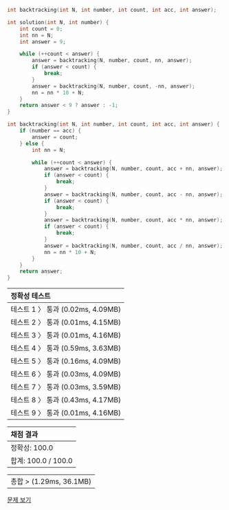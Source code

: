 ```cpp
int backtracking(int N, int number, int count, int acc, int answer);

int solution(int N, int number) {
    int count = 0;
    int nn = N;
    int answer = 9;

    while (++count < answer) {
        answer = backtracking(N, number, count, nn, answer);
        if (answer < count) {
            break;
        }
        answer = backtracking(N, number, count, -nn, answer);
        nn = nn * 10 + N;
    }
    return answer < 9 ? answer : -1;
}

int backtracking(int N, int number, int count, int acc, int answer) {
    if (number == acc) {
        answer = count;
    } else {
        int nn = N;

        while (++count < answer) {
            answer = backtracking(N, number, count, acc + nn, answer);
            if (answer < count) {
                break;
            }
            answer = backtracking(N, number, count, acc - nn, answer);
            if (answer < count) {
                break;
            }
            answer = backtracking(N, number, count, acc * nn, answer);
            if (answer < count) {
                break;
            }
            answer = backtracking(N, number, count, acc / nn, answer);
            nn = nn * 10 + N;
        }
    }
    return answer;
}
```
 | 정확성 테스트 | 
 |  :-  | 
 | 테스트 1 〉	통과 (0.02ms, 4.09MB) | 
 | 테스트 2 〉	통과 (0.01ms, 4.15MB) | 
 | 테스트 3 〉	통과 (0.01ms, 4.16MB) | 
 | 테스트 4 〉	통과 (0.59ms, 3.63MB) | 
 | 테스트 5 〉	통과 (0.16ms, 4.09MB) | 
 | 테스트 6 〉	통과 (0.03ms, 4.09MB) | 
 | 테스트 7 〉	통과 (0.03ms, 3.59MB) | 
 | 테스트 8 〉	통과 (0.43ms, 4.17MB) | 
 | 테스트 9 〉	통과 (0.01ms, 4.16MB) | 

 | 채점 결과 | 
 | :- | 
 | 정확성: 100.0 | 
 | 합계: 100.0 / 100.0 | 

 || 
 | :- | 
 | 총합 > (1.29ms, 36.1MB) | 

[문제 보기](https://programmers.co.kr/learn/courses/30/lessons/42895?language=cpp)